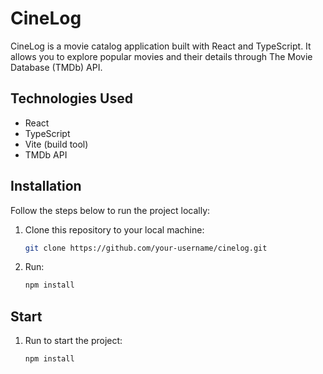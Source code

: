 # CineLog

CineLog is a movie catalog application built with React and TypeScript. It allows you to explore popular movies and their details through The Movie Database (TMDb) API.

## Technologies Used

- React
- TypeScript
- Vite (build tool)
- TMDb API

## Installation

Follow the steps below to run the project locally:

1. Clone this repository to your local machine:

   ```bash
   git clone https://github.com/your-username/cinelog.git

2. Run:

   ```bash
   npm install

## Start

1. Run to start the project:

   ```bash
   npm install
